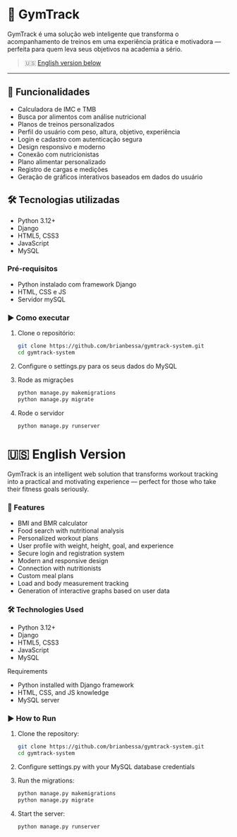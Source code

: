 # 💪 GymTrack

GymTrack é uma solução web inteligente que transforma o acompanhamento de treinos em uma experiência prática e motivadora — perfeita para quem leva seus objetivos na academia a sério.

> 🇺🇸 [English version below](#-english-version)

---


## 🔧 Funcionalidades

- Calculadora de IMC e TMB
- Busca por alimentos com análise nutricional
- Planos de treinos personalizados
- Perfil do usuário com peso, altura, objetivo, experiência
- Login e cadastro com autenticação segura
- Design responsivo e moderno
- Conexão com nutricionistas
- Plano alimentar personalizado
- Registro de cargas e medições
- Geração de gráficos interativos baseados em dados do usuário

## 🛠️ Tecnologias utilizadas

- Python 3.12+
- Django 
- HTML5, CSS3
- JavaScript
- MySQL

### Pré-requisitos

- Python instalado com framework Django
- HTML, CSS e JS
- Servidor mySQL

### ▶️ Como executar

1. Clone o repositório:
      ```bash
      git clone https://github.com/brianbessa/gymtrack-system.git
      cd gymtrack-system
      ```

2. Configure o settings.py para os seus dados do MySQL

3. Rode as migrações
      ```bash
      python manage.py makemigrations
      python manage.py migrate
      ```

4. Rode o servidor
      ```bash
      python manage.py runserver
      ```

# 🇺🇸 English Version

GymTrack is an intelligent web solution that transforms workout tracking into a practical and motivating experience — perfect for those who take their fitness goals seriously.

### 🔧 Features

- BMI and BMR calculator
- Food search with nutritional analysis
- Personalized workout plans
- User profile with weight, height, goal, and experience
- Secure login and registration system
- Modern and responsive design
- Connection with nutritionists
- Custom meal plans
- Load and body measurement tracking
- Generation of interactive graphs based on user data

### 🛠️ Technologies Used

- Python 3.12+
- Django
- HTML5, CSS3
- JavaScript
- MySQL

Requirements
- Python installed with Django framework
- HTML, CSS, and JS knowledge
- MySQL server

### ▶️ How to Run

1. Clone the repository:
      ```bash
      git clone https://github.com/brianbessa/gymtrack-system.git
      cd gymtrack-system
      ```
   
2. Configure settings.py with your MySQL database credentials

3. Run the migrations:
      ```bash
      python manage.py makemigrations
      python manage.py migrate
      ```

4. Start the server:
      ```bash
      python manage.py runserver
      ```
